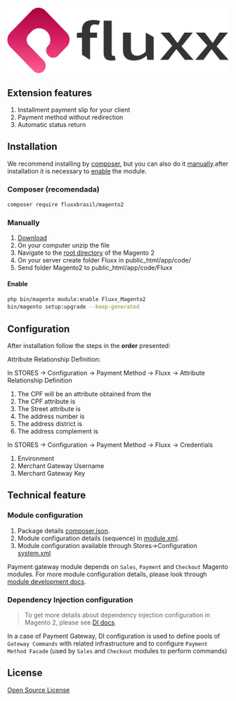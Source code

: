 ![Fluxx](view/adminhtml/web/images/logo.svg)

## Extension features

1. Installment payment slip for your client
2. Payment method without redirection
3. Automatic status return

## Installation

We recommend installing by [composer](README.md#via-composer), but you can also do it [manually](README.md#manual).after installation it is necessary to [enable](README.md#enable) the module.

### Composer (recomendada)

``` sh
composer require fluxxbrasil/magento2
```

### Manually

1. [Download](archive/master.zip)
2. On your computer unzip the file
3. Navigate to the [root directory](https://devdocs.magento.com/guides/v2.3/install-gde/basics/basics_docroot.html) of the Magento 2
4. On your server create folder Fluxx in public_html/app/code/
5. Send folder Magento2 to public_html/app/code/Fluxx

#### Enable

``` sh
php bin/magento module:enable Fluxx_Magento2
bin/magento setup:upgrade --keep-generated 
```

## Configuration

After installation follow the steps in the **order** presented:

Attribute Relationship Definition:

In STORES -> Configuration -> Payment Method -> Fluxx -> Attribute Relationship Definition

 1. The CPF will be an attribute obtained from the
 2. The CPF attribute is
 3. The Street attribute is
 4. The address number is
 5. The address district is
 6. The address complement is

In STORES -> Configuration -> Payment Method -> Fluxx -> Credentials

 1. Environment
 2. Merchant Gateway Username
 3. Merchant Gateway Key

## Technical feature

### Module configuration
1. Package details [composer.json](composer.json).
2. Module configuration details (sequence) in [module.xml](etc/module.xml).
3. Module configuration available through Stores->Configuration [system.xml](etc/adminhtml/system.xml)

Payment gateway module depends on `Sales`, `Payment` and `Checkout` Magento modules.
For more module configuration details, please look through [module development docs](http://devdocs.magento.com/guides/v2.0/extension-dev-guide/module-load-order.html).

### Dependency Injection configuration
> To get more details about dependency injection configuration in Magento 2, please see [DI docs](http://devdocs.magento.com/guides/v2.0/extension-dev-guide/depend-inj.html).

In a case of Payment Gateway, DI configuration is used to define pools of `Gateway Commands` with related infrastructure and to configure `Payment Method Facade` (used by `Sales` and `Checkout` modules to perform commands)

## License
[Open Source License](LICENSE.txt)

